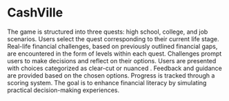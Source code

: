 # CashVille
The game is structured into three quests: high school, college, and job scenarios.
Users select the quest corresponding to their current life stage.
Real-life financial challenges, based on previously outlined financial gaps, are encountered in the form of levels within each quest.
Challenges prompt users to make decisions and reflect on their options.
Users are presented with choices categorized as clear-cut or nuanced .
Feedback and guidance are provided based on the chosen options.
Progress is tracked through a scoring system.
The goal is to enhance financial literacy by simulating practical decision-making experiences.
